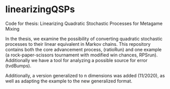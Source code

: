 # linearizingQSPs
Code for thesis: Linearizing Quadratic Stochastic Processes for Metagame Mixing

In the thesis, we examine the possibility of converting quadratic stochastic processes to their linear equivalent in Markov chains. This repository contains both the core advancement process, (ratioRun) and one example (a rock-paper-scissors tournament with modified win chances, RPSrun). Additionally we have a tool for analyzing a possible source for error (tvdBumps).

Additionally, a version generalized to n dimensions was added (11/2020), as well as adapting the example to the new generalized format.
